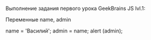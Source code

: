 Выполнение задания первого урока GeekBrains JS lvl.1:

Переменные name, admin

name = 'Василий';
admin = name;
alert (admin);
